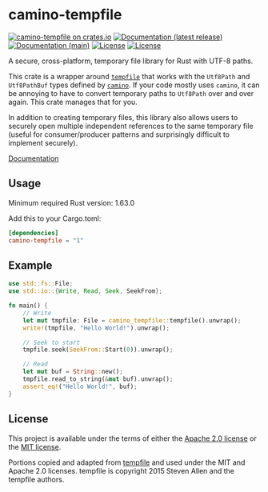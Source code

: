 # camino-tempfile

[![camino-tempfile on crates.io](https://img.shields.io/crates/v/camino-tempfile)](https://crates.io/crates/camino-tempfile)
[![Documentation (latest release)](https://img.shields.io/badge/docs-latest%20version-brightgreen.svg)](https://docs.rs/camino-tempfile)
[![Documentation (main)](https://img.shields.io/badge/docs-main-purple.svg)](https://camino-rs.github.io/camino-tempfile/rustdoc/camino_tempfile/)
[![License](https://img.shields.io/badge/license-Apache-green.svg)](LICENSE-APACHE)
[![License](https://img.shields.io/badge/license-MIT-green.svg)](LICENSE-MIT)

A secure, cross-platform, temporary file library for Rust with UTF-8 paths.

This crate is a wrapper around [`tempfile`](https://crates.io/crates/tempfile) that works with the `Utf8Path` and `Utf8PathBuf` types defined by [`camino`](https://crates.io/crates/camino). If your code mostly uses `camino`, it can be annoying to have to convert temporary paths to
`Utf8Path` over and over again. This crate manages that for you.

In addition to creating temporary files, this library also allows users to securely open multiple independent references to the same temporary file (useful for consumer/producer patterns and surprisingly difficult to implement securely).

[Documentation](https://docs.rs/camino-tempfile)

## Usage

Minimum required Rust version: 1.63.0

Add this to your Cargo.toml:

```toml
[dependencies]
camino-tempfile = "1"
```

## Example

```rust
use std::fs::File;
use std::io::{Write, Read, Seek, SeekFrom};

fn main() {
    // Write
    let mut tmpfile: File = camino_tempfile::tempfile().unwrap();
    write!(tmpfile, "Hello World!").unwrap();

    // Seek to start
    tmpfile.seek(SeekFrom::Start(0)).unwrap();

    // Read
    let mut buf = String::new();
    tmpfile.read_to_string(&mut buf).unwrap();
    assert_eq!("Hello World!", buf);
}
```

## License

This project is available under the terms of either the [Apache 2.0 license](LICENSE-APACHE) or the [MIT
license](LICENSE-MIT).

Portions copied and adapted from [tempfile](https://github.com/Stebalien/tempfile) and used under the MIT and Apache 2.0 licenses. tempfile is copyright 2015 Steven Allen and the tempfile authors.
